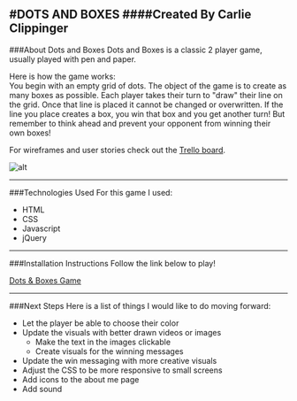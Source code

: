 #DOTS AND BOXES
####Created By Carlie Clippinger
--------
###About Dots and Boxes
Dots and Boxes is a classic 2 player game, usually played with pen and paper.  

Here is how the game works:  
You begin with an empty grid of dots. The object of the game is to create as many boxes as possible. Each player takes their turn to "draw" their line on the grid. Once that line is placed it cannot be changed or overwritten. If the line you place creates a box, you win that box and you get another turn! But remember to think ahead and prevent your opponent from winning their own boxes! 

For wireframes and user stories check out the [Trello board](https://trello.com/b/3XixmTaU/wdi-dots-boxes).

![alt](http://i.imgur.com/YLsAMdS.png)

--------
###Technologies Used
For this game I used:
* HTML
* CSS
* Javascript
* jQuery

--------
###Installation Instructions
Follow the link below to play!

[Dots & Boxes Game](https://carliesachiko.github.io/dots-and-boxes/index.html)

--------
###Next Steps
Here is a list of things I would like to do moving forward:
* Let the player be able to choose their color
* Update the visuals with better drawn videos or images
    * Make the text in the images clickable
    * Create visuals for the winning messages
* Update the win messaging with more creative visuals
* Adjust the CSS to be more responsive to small screens
* Add icons to the about me page
* Add sound

